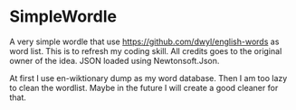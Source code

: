 # SimpleWordle
A very simple wordle that use https://github.com/dwyl/english-words as word list. This is to refresh my coding skill. All credits goes to the original owner of the idea. JSON loaded using Newtonsoft.Json.

At first I use en-wiktionary dump as my word database. Then I am too lazy to clean the wordlist. Maybe in the future I will create a good cleaner for that.
